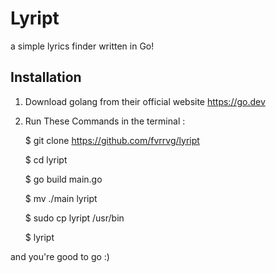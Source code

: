 # Lyript

a simple lyrics finder written in Go!

## Installation

1. Download golang from their official website <https://go.dev>
2. Run These Commands in the terminal :

   $ git clone <https://github.com/fvrrvg/lyript>

   $ cd lyript

   $ go build main.go

   $ mv ./main lyript
   
   $ sudo cp lyript /usr/bin

   $ lyript

and you're good to go :)
